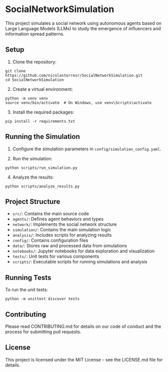 # SocialNetworkSimulation
This project simulates a social network using autonomous agents based on Large Language Models (LLMs) to study the emergence of influencers and information spread patterns.

## Setup

1. Clone the repository:
```
git clone https://github.com/nicolastorresr/SocialNetworkSimulation.git
cd SocialNetworkSimulation
```
2. Create a virtual environment:
```
python -m venv venv
source venv/bin/activate  # On Windows, use venv\Scripts\activate
```
3. Install the required packages:
```
pip install -r requirements.txt
```

## Running the Simulation

1. Configure the simulation parameters in `config/simulation_config.yaml`.

2. Run the simulation:
```
python scripts/run_simulation.py
```
4. Analyze the results:
```
python scripts/analyze_results.py
```

## Project Structure

- `src/`: Contains the main source code
- `agents/`: Defines agent behaviors and types
- `network/`: Implements the social network structure
- `simulation/`: Contains the main simulation logic
- `analysis/`: Includes scripts for analyzing results
- `config/`: Contains configuration files
- `data/`: Stores raw and processed data from simulations
- `notebooks/`: Jupyter notebooks for data exploration and visualization
- `tests/`: Unit tests for various components
- `scripts/`: Executable scripts for running simulations and analysis

## Running Tests

To run the unit tests:
```
python -m unittest discover tests
```
## Contributing

Please read CONTRIBUTING.md for details on our code of conduct and the process for submitting pull requests.

## License

This project is licensed under the MIT License - see the LICENSE.md file for details.
